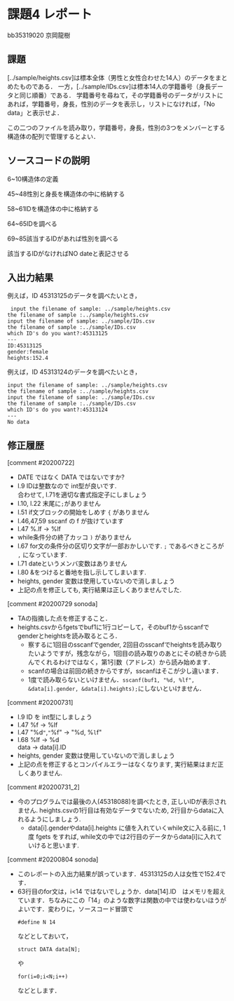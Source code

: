 # 課題4 レポート

bb35319020 京岡龍樹
## 課題

[../sample/heights.csv]は標本全体（男性と女性合わせた14人）のデータをまとめたものである．
一方，[../sample/IDs.csv]は標本14人の学籍番号（身長データと同じ順番）である．
学籍番号を尋ねて，その学籍番号のデータがリストにあれば，学籍番号，身長，性別のデータを表示し，リストになければ，「No data」と表示せよ．

この二つのファイルを読み取り，学籍番号，身長，性別の3つをメンバーとする構造体の配列で管理するとよい．

## ソースコードの説明
6~10構造体の定義

45~48性別と身長を構造体の中に格納する

58~61IDを構造体の中に格納する

64~65IDを調べる

69~85該当するIDがあれば性別を調べる

該当するIDがなければNO dateと表記させる

## 入出力結果

例えば，ID 45313125のデータを調べたいとき，

```
 input the filename of sample: ../sample/heights.csv
the filename of sample :../sample/heights.csv
input the filename of sample: ../sample/IDs.csv
the filename of sample :../sample/IDs.csv
which ID's do you want?:45313125
---
ID:45313125
gender:female
heights:152.4
```

例えば，ID 45313124のデータを調べたいとき，

```
input the filename of sample: ../sample/heights.csv
the filename of sample :../sample/heights.csv
input the filename of sample: ../sample/IDs.csv
the filename of sample :../sample/IDs.csv
which ID's do you want?:45313124
---
No data
```

## 修正履歴
[comment #20200722]
- DATE ではなく DATA ではないですか?
- l.9 IDは整数なので int型が良いです.  
合わせて, l.71を適切な書式指定子にしましょう
- l.10, l.22 末尾に`;`がありません
- l.51 if文ブロックの開始をしめす `{` がありません
- l.46,47,59 sscanf の f が抜けています
- l.47 %.lf -> %lf
- while条件分の終了カッコ `)` がありません
- l.67 for文の条件分の区切り文字が一部おかしいです. `;` であるべきところが `,` になっています. 
- l.71 dateというメンバ変数はありません
- l.80 &をつけると番地を指し示してしまいます. 
- heights, gender 変数は使用していないので消しましょう
- 上記の点を修正しても, 実行結果は正しくありませんでした. 

[comment #20200729 sonoda]
- TAの指摘した点を修正すること．
- heights.csvからfgetsでbuf1に1行コピーして，そのbuf1からsscanfでgenderとheightsを読み取るところ．
  - 察するに1回目のsscanfでgender, 2回目のsscanfでheightsを読み取りたいようですが，残念ながら，1回目の読み取りのあとにその続きから読んでくれるわけではなく，第1引数（アドレス）から読み始めます．
  - scanfの場合は前回の続きからですが，sscanfはそこが少し違います．
  - 1度で読み取らないといけません．`sscanf(buf1, "%d, %lf", &data[i].gender, &data[i].heights);`にしないといけません．

[comment #20200731]
- l.9 ID を int型にしましょう
- l.47 %f -> %lf  
- l.47 "%d`"`,`"`%f" -> "%d, %`l`f"
- l.68 %lf -> %d  
data -> data[i].ID
- heights, gender 変数は使用していないので消しましょう
- 上記の点を修正するとコンパイルエラーはなくなります, 実行結果はまだ正しくありません.

[comment #20200731_2]
- 今のプログラムでは最後の人(45318088)を調べたとき, 正しいIDが表示されません. heights.csvの1行目は有効なデータでないため, 2行目からdataに入れるようにしましょう.  
    - data[i].genderやdata[i].heights に値を入れていくwhile文に入る前に, 1度 fgets をすれば, while文の中では2行目のデータからdata[i]に入れていけると思います. 

[comment #20200804 sonoda]
- このレポートの入出力結果が誤っています．45313125の人は女性で152.4です．
- 63行目のfor文は，i<14 ではないでしょうか．data[14].ID　はメモリを超えています．ちなみにこの「14」のような数字は関数の中では使わないほうがよいです．変わりに，ソースコード冒頭で
  ```
  #define N 14
  ```
  などとしておいて，
  ```
  struct DATA data[N];
  ```
  や
  ```
  for(i=0;i<N;i++)
  ```
  などとします．
